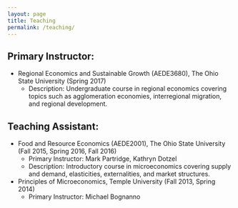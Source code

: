 ```yaml
---
layout: page
title: Teaching
permalink: /teaching/
---
```

## Primary Instructor:
* Regional Economics and Sustainable Growth (AEDE3680), The Ohio State University (Spring 2017)
	* Description:  Undergraduate course in regional economics covering topics such as agglomeration economies, interregional migration, and regional development.

## Teaching Assistant: 
* Food and Resource Economics (AEDE2001), The Ohio State University (Fall 2015, Spring 2016, Fall 2016)
	* Primary Instructor: Mark Partridge, Kathryn Dotzel
	* Description:  Introductory course in microeconomics covering supply and demand, elasticities, externalities, and market structures. 
* Principles of Microeconomics, Temple University (Fall 2013, Spring 2014)
	* Primary Instructor: Michael Bognanno